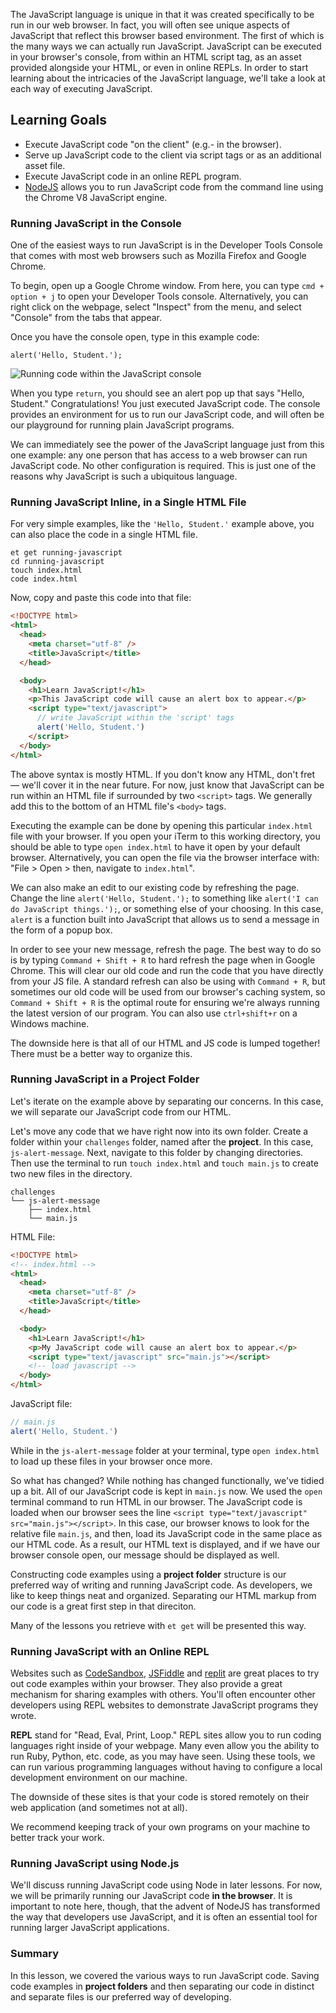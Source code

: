 The JavaScript language is unique in that it was created specifically to be run in our web browser. In fact, you will often see unique aspects of JavaScript that reflect this browser based environment. The first of which is the many ways we can actually run JavaScript. JavaScript can be executed in your browser's console, from within an HTML script tag, as an asset provided alongside your HTML, or even in online REPLs. In order to start learning about the intricacies of the JavaScript language, we'll take a look at each way of executing JavaScript.

## Learning Goals

- Execute JavaScript code "on the client" (e.g.- in the browser).
- Serve up JavaScript code to the client via script tags or as an additional asset file.
- Execute JavaScript code in an online REPL program.
- [NodeJS][node-js] allows you to run JavaScript code from the command line using the Chrome V8 JavaScript engine.

### Running JavaScript in the Console

One of the easiest ways to run JavaScript is in the Developer Tools Console that comes with most web browsers such as Mozilla Firefox and Google Chrome.

To begin, open up a Google Chrome window. From here, you can type `cmd + option + j` to open your Developer Tools console. Alternatively, you can right click on the webpage, select "Inspect" from the menu, and select "Console" from the tabs that appear.

Once you have the console open, type in this example code:

```no-highlight
alert('Hello, Student.');
```

![Running code within the JavaScript console](https://s3.amazonaws.com/horizon-production/images/javascript-hello-student.png)

When you type `return`, you should see an alert pop up that says "Hello, Student." Congratulations! You just executed JavaScript code. The console provides an environment for us to run our JavaScript code, and will often be our playground for running plain JavaScript programs.

We can immediately see the power of the JavaScript language just from this one example: any one person that has access to a web browser can run JavaScript code. No other configuration is required. This is just one of the reasons why JavaScript is such a ubiquitous language.

### Running JavaScript Inline, in a Single HTML File

For very simple examples, like the `'Hello, Student.'` example above, you can also place the code in a single HTML file.

```no-highlight
et get running-javascript
cd running-javascript
touch index.html
code index.html
```

Now, copy and paste this code into that file:

```html
<!DOCTYPE html>
<html>
  <head>
    <meta charset="utf-8" />
    <title>JavaScript</title>
  </head>

  <body>
    <h1>Learn JavaScript!</h1>
    <p>This JavaScript code will cause an alert box to appear.</p>
    <script type="text/javascript">
      // write JavaScript within the 'script' tags
      alert('Hello, Student.')
    </script>
  </body>
</html>
```

The above syntax is mostly HTML. If you don't know any HTML, don't fret — we'll cover it in the near future. For now, just know that JavaScript can be run within an HTML file if surrounded by two `<script>` tags. We generally add this to the bottom of an HTML file's `<body>` tags.

Executing the example can be done by opening this particular `index.html` file with your browser. If you open your iTerm to this working directory, you should be able to type `open index.html` to have it open by your default browser. Alternatively, you can open the file via the browser interface with: "File > Open > then, navigate to `index.html`".

We can also make an edit to our existing code by refreshing the page. Change the line `alert('Hello, Student.');` to something like `alert('I can do JavaScript things.');`, or something else of your choosing. In this case, `alert` is a function built into JavaScript that allows us to send a message in the form of a popup box.

In order to see your new message, refresh the page. The best way to do so is by typing `Command + Shift + R` to hard refresh the page when in Google Chrome. This will clear our old code and run the code that you have directly from your JS file. A standard refresh can also be using with `Command + R`, but sometimes our old code will be used from our browser's caching system, so `Command + Shift + R` is the optimal route for ensuring we're always running the latest version of our program. You can also use `ctrl+shift+r` on a Windows machine.

The downside here is that all of our HTML and JS code is lumped together! There must be a better way to organize this.

### Running JavaScript in a Project Folder

Let's iterate on the example above by separating our concerns. In this case, we will separate our JavaScript code from our HTML.

Let's move any code that we have right now into its own folder. Create a folder within your `challenges` folder, named after the **project**. In this case, `js-alert-message`. Next, navigate to this folder by changing directories. Then use the terminal to run `touch index.html` and `touch main.js` to create two new files in the directory.

```no-highlight
challenges
└── js-alert-message
    ├── index.html
    └── main.js
```

HTML File:

```html
<!DOCTYPE html>
<!-- index.html -->
<html>
  <head>
    <meta charset="utf-8" />
    <title>JavaScript</title>
  </head>

  <body>
    <h1>Learn JavaScript!</h1>
    <p>My JavaScript code will cause an alert box to appear.</p>
    <script type="text/javascript" src="main.js"></script>
    <!-- load javascript -->
  </body>
</html>
```

JavaScript file:

```javascript
// main.js
alert('Hello, Student.')
```

While in the `js-alert-message` folder at your terminal, type `open index.html` to load up these files in your browser once more.

So what has changed? While nothing has changed functionally, we've tidied up a bit. All of our JavaScript code is kept in `main.js` now. We used the `open` terminal command to run HTML in our browser. The JavaScript code is loaded when our browser sees the line `<script type="text/javascript" src="main.js"></script>`. In this case, our browser knows to look for the relative file `main.js`, and then, load its JavaScript code in the same place as our HTML code. As a result, our HTML text is displayed, and if we have our browser console open, our message should be displayed as well.

Constructing code examples using a **project folder** structure is our preferred way of writing and running JavaScript code. As developers, we like to keep things neat and organized. Separating our HTML markup from our code is a great first step in that direciton.

Many of the lessons you retrieve with `et get` will be presented this way.

### Running JavaScript with an Online REPL

Websites such as [CodeSandbox][code-sandbox], [JSFiddle][js-fiddle] and [replit][repl.it] are great places to try out code examples within your browser. They also provide a great mechanism for sharing examples with others. You'll often encounter other developers using REPL websites to demonstrate JavaScript programs they wrote.

**REPL** stand for "Read, Eval, Print, Loop." REPL sites allow you to run coding languages right inside of your webpage. Many even allow you the ability to run Ruby, Python, etc. code, as you may have seen. Using these tools, we can run various programming languages without having to configure a local development environment on our machine.

The downside of these sites is that your code is stored remotely on their web application (and sometimes not at all).

We recommend keeping track of your own programs on your machine to better track your work.

### Running JavaScript using Node.js

We'll discuss running JavaScript code using Node in later lessons. For now, we will be primarily running our JavaScript code **in the browser**. It is important to note here, though, that the advent of NodeJS has transformed the way that developers use JavaScript, and it is often an essential tool for running larger JavaScript applications.

### Summary

In this lesson, we covered the various ways to run JavaScript code. Saving code examples in **project folders** and then separating our code in distinct and separate files is our preferred way of developing.

[rubber_duck]: https://en.wikipedia.org/wiki/Rubber_duck_debugging
[js-fiddle]: https://jsfiddle.net/
[repl.it]: https://repl.it/languages/javascript
[code-sandbox]: https://codesandbox.io/
[node-js]: https://nodejs.org/
